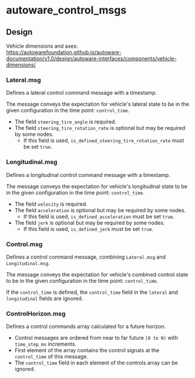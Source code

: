 # autoware_control_msgs

## Design

Vehicle dimensions and axes: <https://autowarefoundation.github.io/autoware-documentation/v1.0/design/autoware-interfaces/components/vehicle-dimensions/>

### Lateral.msg

Defines a lateral control command message with a timestamp.

The message conveys the expectation for vehicle's lateral state to be in the given configuration in the time point: `control_time`.

- The field `steering_tire_angle` is required.
- The field `steering_tire_rotation_rate` is optional but may be required by some nodes.
  - If this field is used, `is_defined_steering_tire_rotation_rate` must be set `true`.

### Longitudinal.msg

Defines a longitudinal control command message with a timestamp.

The message conveys the expectation for vehicle's longitudinal state to be in the given configuration in the time point: `control_time`.

- The field `velocity` is required.
- The field `acceleration` is optional but may be required by some nodes.
  - If this field is used, `is_defined_acceleration` must be set `true`.
- The field `jerk` is optional but may be required by some nodes.
  - If this field is used, `is_defined_jerk` must be set `true`.

### Control.msg

Defines a control command message, combining `Lateral.msg` and `Longitudinal.msg`.

The message conveys the expectation for vehicle's combined control state to be in the given configuration in the time point: `control_time`.

If the `control_time` is defined, the `control_time` field in the `lateral` and `longitudinal` fields are ignored.

### ControlHorizon.msg

Defines a control commands array calculated for a future horizon.

- Control messages are ordered from near to far future `[0 to N)` with `time_step_ms` increments.
- First element of the array contains the control signals at the `control_time` of this message.
- The `control_time` field in each element of the controls array can be ignored.
